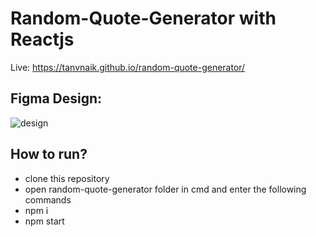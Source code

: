 # Random-Quote-Generator with Reactjs

Live: https://tanvnaik.github.io/random-quote-generator/

## Figma Design:

![design](/figmaDesign.png)

## How to run?

- clone this repository
- open random-quote-generator folder in cmd and enter the following commands
- npm i
- npm start



